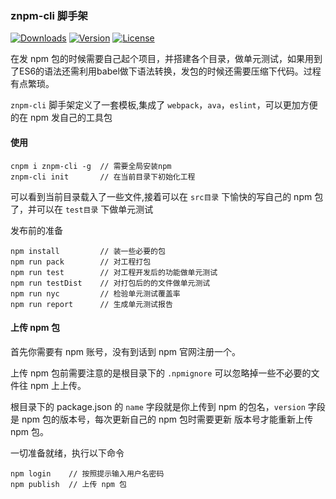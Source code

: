 ### znpm-cli 脚手架

<p align="left">
<a href="https://www.npmjs.com/package/znpm-cli"><img src="https://img.shields.io/npm/v/znpm-cli.svg?style=flat-square" alt="Downloads"></a>
<a href="https://www.npmjs.com/package/znpm-cli"><img src="https://img.shields.io/npm/v/znpm-cli.svg" alt="Version"></a>
<a href="https://www.npmjs.com/package/znpm-cli"><img src="https://img.shields.io/npm/l/znpm-cli.svg" alt="License"></a>
</p>

在发 npm 包的时候需要自己起个项目，并搭建各个目录，做单元测试，如果用到了ES6的语法还需利用babel做下语法转换，发包的时候还需要压缩下代码。过程有点繁琐。

`znpm-cli` 脚手架定义了一套模板,集成了 `webpack`，`ava`，`eslint`，可以更加方便的在 npm 发自己的工具包

#### 使用

```
cnpm i znpm-cli -g  // 需要全局安装npm
znpm-cli init       // 在当前目录下初始化工程
```

可以看到当前目录载入了一些文件,接着可以在 `src目录` 下愉快的写自己的 npm 包了，并可以在 `test目录` 下做单元测试

发布前的准备

```
npm install         // 装一些必要的包
npm run pack        // 对工程打包
npm run test        // 对工程开发后的功能做单元测试
npm run testDist    // 对打包后的的文件做单元测试
npm run nyc         // 检验单元测试覆盖率
npm run report      // 生成单元测试报告
```    

#### 上传 npm 包

首先你需要有 npm 账号，没有到话到 npm 官网注册一个。

上传 npm 包前需要注意的是根目录下的 `.npmignore` 可以忽略掉一些不必要的文件往 npm 上上传。

根目录下的 package.json 的 `name` 字段就是你上传到 npm 的包名，`version` 字段是 npm 包的版本号，每次更新自己的 npm 包时需要更新 版本号才能重新上传 npm 包。

一切准备就绪，执行以下命令

```
npm login    // 按照提示输入用户名密码
npm publish  // 上传 npm 包
```

